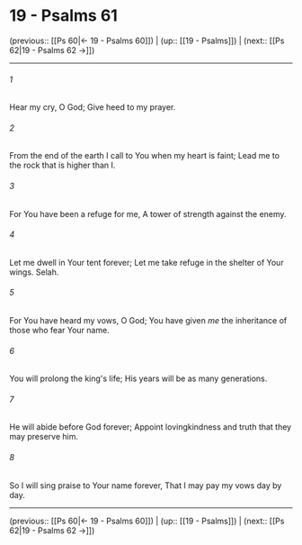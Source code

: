 # 19 - Psalms 61

(previous:: [[Ps 60|← 19 - Psalms 60]]) | (up:: [[19 - Psalms]]) | (next:: [[Ps 62|19 - Psalms 62 →]])

***


###### 1 
Hear my cry, O God; Give heed to my prayer. 

###### 2 
From the end of the earth I call to You when my heart is faint; Lead me to the rock that is higher than I. 

###### 3 
For You have been a refuge for me, A tower of strength against the enemy. 

###### 4 
Let me dwell in Your tent forever; Let me take refuge in the shelter of Your wings. Selah. 

###### 5 
For You have heard my vows, O God; You have given _me_ the inheritance of those who fear Your name. 

###### 6 
You will prolong the king's life; His years will be as many generations. 

###### 7 
He will abide before God forever; Appoint lovingkindness and truth that they may preserve him. 

###### 8 
So I will sing praise to Your name forever, That I may pay my vows day by day.

***

(previous:: [[Ps 60|← 19 - Psalms 60]]) | (up:: [[19 - Psalms]]) | (next:: [[Ps 62|19 - Psalms 62 →]])
